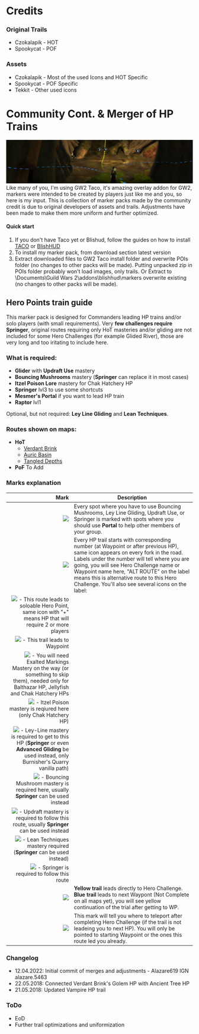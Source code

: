 # Credits

### Original Trails

* Czokalapik - HOT
* Spookycat - POF

### Assets

* Czokalapik - Most of the used Icons and HOT Specific
* Spookycat - POF Specific
* Tekkit - Other used icons

# Community Cont. & Merger of HP Trains

![image](https://github.com/GW2-Community-Markers/Hero-Point-Trains/raw/master/Data/generic/hp_run_screen.png)
Like many of you, I'm using GW2 Taco, it's amazing overlay addon for GW2, markers were intended to be created by players just like me and you, so here is my input.
This is collection of marker packs made by the community credit is due to original developers of assets and trails. Adjustments have been made to make them more uniform and further optimized.

#### Quick start

1. If you don't have Taco yet or Blishud, follow the guides on how to install [TACO](http://www.gw2taco.com/2015/12/quick-start-guide.html) or [BlishHUD](https://blishhud.com/docs/user/getting-started/)
2. To install my marker pack, from download section latest version
3. Extract downloaded files to GW2 Taco install folder and overwrite POIs folder (no changes to other packs will be made). Putting unpacked zip in POIs folder probably won't load images, only trails. Or Extract to \Documents\Guild Wars 2\addons\blishhud\markers overwrite existing (no changes to other packs will be made).

## Hero Points train guide

This marker pack is designed for Commanders leading HP trains and/or solo players (with small requirements). Very **few challenges require Springer**, original routes requiring only HoT masteries and/or gliding are not included for some Hero Challenges (for example Glided River), those are very long and too iritating to include here.

### What is required:

* **Glider** with **Updraft Use** mastery
* **Bouncing Mushrooms** mastery (**Springer** can replace it in most cases)
* **Itzel Poison Lore** mastery for Chak Hatchery HP
* **Springer** lvl3 to use some shortcuts
* **Mesmer's Portal** if you want to lead HP train
* **Raptor** lvl1

Optional, but not required: **Ley Line Gliding** and **Lean Techniques**.

### Routes shown on maps:

* **HoT**
    * [Verdant Brink](https://bitbucket.org/czokalapik/czokalapiks-guides-for-gw2taco/raw/master/POIs/Data/CzokalapiksGuides/git-instructions/VB.jpg)
    * [Auric Basin](https://bitbucket.org/czokalapik/czokalapiks-guides-for-gw2taco/raw/master/POIs/Data/CzokalapiksGuides/git-instructions/AB.jpg)
    * [Tangled Depths](https://bitbucket.org/czokalapik/czokalapiks-guides-for-gw2taco/raw/master/POIs/Data/CzokalapiksGuides/git-instructions/TD.jpg)
* **PoF**
To Add

### Marks explanation

| Mark | Description |
| ---: | ----------- |
| ![](https://bitbucket.org/czokalapik/czokalapiks-guides-for-gw2taco/raw/master/POIs/Data/CzokalapiksGuides/git-instructions/cz_git_portal.png) | Every spot where you have to use Bouncing Mushrooms, Ley Line Gliding, Updraft Use, or Springer is marked with spots where you should use **Portal** to help other members of your group. |
| ![](https://bitbucket.org/czokalapik/czokalapiks-guides-for-gw2taco/raw/master/POIs/Data/CzokalapiksGuides/git-instructions/cz_git_num_label.png) | Every HP trail starts with corresponding number (at Waypoint or after previous HP), same icon appears on every fork in the road. Labels under the number will tell where you are going, you will see Hero Challenge name or Waypoint name here, "ALT ROUTE" on the label means this is alternative route to this Hero Challenge. You'll also see several icons on the label: |
| ![](https://bitbucket.org/czokalapik/czokalapiks-guides-for-gw2taco/raw/master/POIs/Data/CzokalapiksGuides/git-instructions/cz_git_labels_hp.png) \- This route leads to soloable Hero Point\, same icon with "\+" means HP that will require 2 or more players |  |
| ![](https://bitbucket.org/czokalapik/czokalapiks-guides-for-gw2taco/raw/master/POIs/Data/CzokalapiksGuides/git-instructions/cz_git_labels_wp.png) \- This trail leads to Waypoint |  |
| ![](https://bitbucket.org/czokalapik/czokalapiks-guides-for-gw2taco/raw/master/POIs/Data/CzokalapiksGuides/git-instructions/cz_git_labels_exaltedmarkings.png) \- You will need Exalted Markings Mastery on the way \(or something to skip them\)\, needed only for Balthazar HP\, Jellyfish and Chak Hatchery HPs |  |
| ![](https://bitbucket.org/czokalapik/czokalapiks-guides-for-gw2taco/raw/master/POIs/Data/CzokalapiksGuides/git-instructions/cz_git_labels_itzelpoison.png) \- Itzel Poison mastery is reqiured here \(only Chak Hatchery HP\) |  |
| ![](https://bitbucket.org/czokalapik/czokalapiks-guides-for-gw2taco/raw/master/POIs/Data/CzokalapiksGuides/git-instructions/cz_git_labels_leyline.png) \- Ley\-Line mastery is required to get to this HP \(**Springer** or even **Advanced Gliding** be used instead, only Burnisher's Quarry vanilla path) |  |
| ![](https://bitbucket.org/czokalapik/czokalapiks-guides-for-gw2taco/raw/master/POIs/Data/CzokalapiksGuides/git-instructions/cz_git_labels_mushroom.png) \- Bouncing Mushroom mastery is required here\, usually **Springer** can be used instead |  |
| ![](https://bitbucket.org/czokalapik/czokalapiks-guides-for-gw2taco/raw/master/POIs/Data/CzokalapiksGuides/git-instructions/cz_git_labels_updraft.png) \- Updraft mastery is required to follow this route\, usually **Springer** can be used instead |  |
| ![](https://bitbucket.org/czokalapik/czokalapiks-guides-for-gw2taco/raw/master/POIs/Data/CzokalapiksGuides/git-instructions/cz_git_labels_lean.png) \- Lean Techniques mastery required \(**Springer** can be used instead) |  |
| ![](https://bitbucket.org/czokalapik/czokalapiks-guides-for-gw2taco/raw/master/POIs/Data/CzokalapiksGuides/git-instructions/cz_git_labels_springer.png) \- Springer is required to follow this route |  |
| ![](https://bitbucket.org/czokalapik/czokalapiks-guides-for-gw2taco/raw/master/POIs/Data/CzokalapiksGuides/git-instructions/cz_git_trail.png) | **Yellow trail** leads directly to Hero Challenge. **Blue trail** leads to next Waypont (Not Complete on all maps yet), you will see yellow continuation of the trial after getting to WP. |
| ![](https://bitbucket.org/czokalapik/czokalapiks-guides-for-gw2taco/raw/master/POIs/Data/CzokalapiksGuides/git-instructions/cz_git_signs_tp_to.png) | This mark will tell you where to teleport after completing Hero Challenge (if the trail is not leadeing you to next HP). You will only be pointed to starting Waypoint or the ones this route led you already. |

### Changelog

* 12.04.2022: Initial commit of merges and adjustments - Alazare619 IGN alazare.5463
* 22.05.2018: Connected Verdant Brink's Golem HP with Ancient Tree HP
* 21.05.2018: Updated Vampire HP trail

### ToDo

* EoD
* Further trail optimizations and uniformization